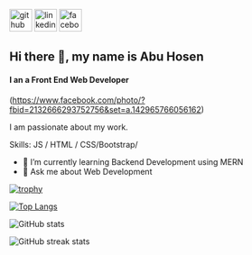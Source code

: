 [<img src='https://cdn.jsdelivr.net/npm/simple-icons@3.0.1/icons/github.svg' alt='github' height='40'>](https://github.com/AbuHosen195)  [<img src='https://cdn.jsdelivr.net/npm/simple-icons@3.0.1/icons/linkedin.svg' alt='linkedin' height='40'>](https://www.linkedin.com/in/https://www.linkedin.com/in/abu-hosen-4a56b5143//)  [<img src='https://cdn.jsdelivr.net/npm/simple-icons@3.0.1/icons/facebook.svg' alt='facebook' height='40'>](https://www.facebook.com/https://www.facebook.com/abu.hosen.545/)  

## Hi there 👋, my name is Abu Hosen
#### I an a Front End Web Developer
(https://www.facebook.com/photo/?fbid=2132666293752756&set=a.142965766056162)

I am passionate about my work. 

Skills:  JS / HTML / CSS/Bootstrap/

- 🌱 I’m currently learning Backend Development using MERN 
- 💬 Ask me about Web Development 



[![trophy](https://github-profile-trophy.vercel.app/?username=AbuHosen195)](https://github.com/ryo-ma/github-profile-trophy)

[![Top Langs](https://github-readme-stats.vercel.app/api/top-langs/?username=AbuHosen195)](https://github.com/anuraghazra/github-readme-stats)

![GitHub stats](https://github-readme-stats.vercel.app/api?username=AbuHosen195&show_icons=true&count_private=true)  

![GitHub streak stats](https://streak-stats.demolab.com/?user=AbuHosen195)  



